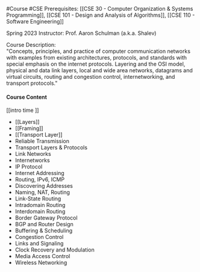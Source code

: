 #Course #CSE 
Prerequisites: [[CSE 30 - Computer Organization & Systems Programming]], [[CSE 101 - Design and Analysis of Algorithms]], [[CSE 110 - Software Engineering]]

Spring 2023
Instructor: Prof. Aaron Schulman (a.k.a. Shalev)

Course Description:  
"Concepts, principles, and practice of computer communication networks with examples from existing architectures, protocols, and standards with special emphasis on the internet protocols. Layering and the OSI model, physical and data link layers, local and wide area networks, datagrams and virtual circuits, routing and congestion control, internetworking, and transport protocols."

#### Course Content
[[intro time ]]
- [[Layers]]
- [[Framing]]
- [[Transport Layer]]
- Reliable Transmission
- Transport Layers & Protocols
- Link Networks
- Internetworks
- IP Protocol
- Internet Addressing
- Routing, IPv6, ICMP
- Discovering Addresses
- Naming, NAT, Routing
- Link-State Routing
- Intradomain Routing
- Interdomain Routing
- Border Gateway Protocol
- BGP and Router Design
- Buffering & Scheduling
- Congestion Control
- Links and Signaling
- Clock Recovery and Modulation
- Media Access Control
- Wireless Networking
